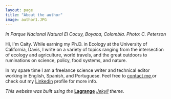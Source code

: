 ```yaml
---
layout: page
title: "About the author"
image: author1.JPG
---
```

*In Parque Nacional Natural El Cocuy, Boyaca, Colombia. Photo: C. Peterson*

Hi, I'm Caity. While earning my Ph.D. in Ecology at the University of California, Davis, I write on a variety of topics ranging from the intersection of ecology and agriculture, world travels, and the great outdoors to ruminations on science, policy, food systems, and nature.

In my spare time I am a freelance science writer and technical editor working in English, Spanish, and Portuguese. Feel free to [contact me ](mailto:ca.peterson32@gmail.com) or check out my [Linkedin](https://www.linkedin.com/in/caityp/) profile for more info.

*This website was built using the* **[Lagrange](https://lenpaul.github.io/Lagrange/)** *[Jekyll](https://jekyllrb.com/) theme.*

